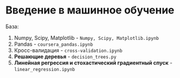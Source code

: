 # Введение в машинное обучение

База:        
1. Numpy, Scipy, Matplotlib - `Numpy, Scipy, Matplotlib.ipynb`       
2. Pandas - `coursera_pandas.ipynb`
3. Кросс-валидация - `cross-validation.ipynb`
4. **Решающие деревья** - `decision_trees.py`        
5. **Линейная регрессия и стохастический градиентный спуск** - `linear_regression.ipynb`


